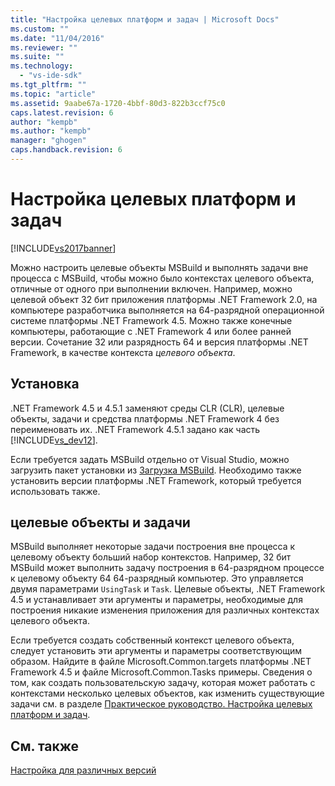 ```yaml
---
title: "Настройка целевых платформ и задач | Microsoft Docs"
ms.custom: ""
ms.date: "11/04/2016"
ms.reviewer: ""
ms.suite: ""
ms.technology: 
  - "vs-ide-sdk"
ms.tgt_pltfrm: ""
ms.topic: "article"
ms.assetid: 9aabe67a-1720-4bbf-80d3-822b3ccf75c0
caps.latest.revision: 6
author: "kempb"
ms.author: "kempb"
manager: "ghogen"
caps.handback.revision: 6
---
```

# Настройка целевых платформ и задач
[!INCLUDE[vs2017banner](../code-quality/includes/vs2017banner.md)]

Можно настроить целевые объекты MSBuild и выполнять задачи вне процесса с MSBuild, чтобы можно было контекстах целевого объекта, отличные от одного при выполнении включен.  Например, можно целевой объект 32 бит приложения платформы .NET Framework 2.0, на компьютере разработчика выполняется на 64\-разрядной операционной системе платформы .NET Framework 4.5.  Можно также конечные компьютеры, работающие с .NET Framework 4 или более ранней версии.  Сочетание 32 или разрядность 64 и версия платформы .NET Framework, в качестве контекста *целевого объекта*.  
  
## Установка  
 .NET Framework 4.5 и 4.5.1 заменяют среды CLR \(CLR\), целевые объекты, задачи и средства платформы .NET Framework 4 без переименовать их.  .NET Framework 4.5.1 задано как часть [!INCLUDE[vs_dev12](../data-tools/includes/vs_dev12_md.md)].  
  
 Если требуется задать MSBuild отдельно от Visual Studio, можно загрузить пакет установки из [Загрузка MSBuild](http://go.microsoft.com/fwlink/?LinkId=309745).  Необходимо также установить версии платформы .NET Framework, который требуется использовать также.  
  
## целевые объекты и задачи  
 MSBuild выполняет некоторые задачи построения вне процесса к целевому объекту больший набор контекстов.  Например, 32 бит MSBuild может выполнить задачу построения в 64\-разрядном процессе к целевому объекту 64 64\-разрядный компьютер.  Это управляется двумя параметрами `UsingTask` и `Task`.  Целевые объекты, .NET Framework 4.5 и устанавливает эти аргументы и параметры, необходимые для построения никакие изменения приложения для различных контекстах целевого объекта.  
  
 Если требуется создать собственный контекст целевого объекта, следует установить эти аргументы и параметры соответствующим образом.  Найдите в файле Microsoft.Common.targets платформы .NET Framework 4.5 и файле Microsoft.Common.Tasks примеры.  Сведения о том, как создать пользовательскую задачу, которая может работать с контекстами несколько целевых объектов, как изменить существующие задачи см. в разделе [Практическое руководство. Настройка целевых платформ и задач](../msbuild/how-to-configure-targets-and-tasks.md).  
  
## См. также  
 [Настройка для различных версий](../msbuild/msbuild-multitargeting-overview.md)